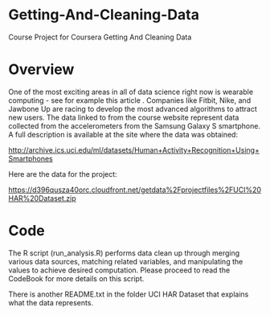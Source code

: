 # Getting-And-Cleaning-Data
Course Project for Coursera Getting And Cleaning Data

Overview
========
One of the most exciting areas in all of data science right now is wearable computing - see for example this article . Companies like Fitbit, Nike, and Jawbone Up are racing to develop the most advanced algorithms to attract new users. The data linked to from the course website represent data collected from the accelerometers from the Samsung Galaxy S smartphone. A full description is available at the site where the data was obtained: 

http://archive.ics.uci.edu/ml/datasets/Human+Activity+Recognition+Using+Smartphones 

Here are the data for the project: 

https://d396qusza40orc.cloudfront.net/getdata%2Fprojectfiles%2FUCI%20HAR%20Dataset.zip 

Code
====
The R script (run_analysis.R) performs data clean up through merging various data sources, matching related variables, and manipulating the values to achieve desired computation. Please proceed to read the CodeBook for more details on this script.

There is another README.txt in the folder UCI HAR Dataset that explains what the data represents.
